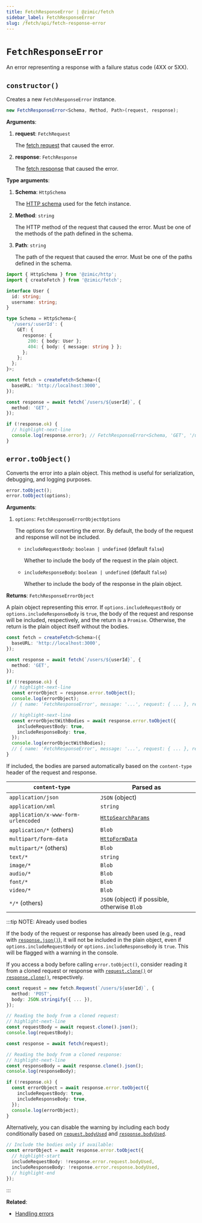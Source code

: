 ```yaml
---
title: FetchResponseError | @zimic/fetch
sidebar_label: FetchResponseError
slug: /fetch/api/fetch-response-error
---
```


# `FetchResponseError`

An error representing a response with a failure status code (4XX or 5XX).

## `constructor()`

Creates a new `FetchResponseError` instance.

```ts
new FetchResponseError<Schema, Method, Path>(request, response);
```

**Arguments**:

1. **request**: `FetchRequest`

   The [fetch request](/docs/zimic-fetch/api/3-fetch-request.md) that caused the error.

2. **response**: `FetchResponse`

   The [fetch response](/docs/zimic-fetch/api/4-fetch-response.md) that caused the error.

**Type arguments**:

1. **Schema**: `HttpSchema`

   The [HTTP schema](/docs/zimic-http/guides/1-schemas.md) used for the fetch instance.

2. **Method**: `string`

   The HTTP method of the request that caused the error. Must be one of the methods of the path defined in the schema.

3. **Path**: `string`

   The path of the request that caused the error. Must be one of the paths defined in the schema.

```ts
import { HttpSchema } from '@zimic/http';
import { createFetch } from '@zimic/fetch';

interface User {
  id: string;
  username: string;
}

type Schema = HttpSchema<{
  '/users/:userId': {
    GET: {
      response: {
        200: { body: User };
        404: { body: { message: string } };
      };
    };
  };
}>;

const fetch = createFetch<Schema>({
  baseURL: 'http://localhost:3000',
});

const response = await fetch(`/users/${userId}`, {
  method: 'GET',
});

if (!response.ok) {
  // highlight-next-line
  console.log(response.error); // FetchResponseError<Schema, 'GET', '/users'>
}
```

## `error.toObject()`

Converts the error into a plain object. This method is useful for serialization, debugging, and logging purposes.

```ts
error.toObject();
error.toObject(options);
```

**Arguments**:

1. `options`: `FetchResponseErrorObjectOptions`

   The options for converting the error. By default, the body of the request and response will not be included.
   - `includeRequestBody`: `boolean | undefined` (default `false`)

     Whether to include the body of the request in the plain object.

   - `includeResponseBody`: `boolean | undefined` (default `false`)

     Whether to include the body of the response in the plain object.

**Returns**: `FetchResponseErrorObject`

A plain object representing this error. If `options.includeRequestBody` or `options.includeResponseBody` is `true`, the
body of the request and response will be included, respectively, and the return is a `Promise`. Otherwise, the return is
the plain object itself without the bodies.

```ts
const fetch = createFetch<Schema>({
  baseURL: 'http://localhost:3000',
});

const response = await fetch(`/users/${userId}`, {
  method: 'GET',
});

if (!response.ok) {
  // highlight-next-line
  const errorObject = response.error.toObject();
  console.log(errorObject);
  // { name: 'FetchResponseError', message: '...', request: { ... }, response:{ ... } }

  // highlight-next-line
  const errorObjectWithBodies = await response.error.toObject({
    includeRequestBody: true,
    includeResponseBody: true,
  });
  console.log(errorObjectWithBodies);
  // { name: 'FetchResponseError', message: '...', request: { ... }, response:{ ... } }
}
```

If included, the bodies are parsed automatically based on the `content-type` header of the request and response.

| `content-type`                      | Parsed as                                                          |
| ----------------------------------- | ------------------------------------------------------------------ |
| `application/json`                  | `JSON` (object)                                                    |
| `application/xml`                   | `string`                                                           |
| `application/x-www-form-urlencoded` | [`HttpSearchParams`](/docs/zimic-http/api/3-http-search-params.md) |
| `application/*` (others)            | `Blob`                                                             |
| `multipart/form-data`               | [`HttpFormData`](/docs/zimic-http/api/4-http-form-data.md)         |
| `multipart/*` (others)              | `Blob`                                                             |
| `text/*`                            | `string`                                                           |
| `image/*`                           | `Blob`                                                             |
| `audio/*`                           | `Blob`                                                             |
| `font/*`                            | `Blob`                                                             |
| `video/*`                           | `Blob`                                                             |
| `*/*` (others)                      | `JSON` (object) if possible, otherwise `Blob`                      |

:::tip NOTE: <span>Already used bodies</span>

If the body of the request or response has already been used (e.g., read with
[`response.json()`](https://developer.mozilla.org/docs/Web/API/Response/json)), it will not be included in the plain
object, even if `options.includeRequestBody` or `options.includeResponseBody` is `true`. This will be flagged with a
warning in the console.

If you access a body before calling `error.toObject()`, consider reading it from a cloned request or response with
[`request.clone()`](https://developer.mozilla.org/docs/Web/API/Request/clone) or
[`response.clone()`](https://developer.mozilla.org/docs/Web/API/Response/clone), respectively.

```ts
const request = new fetch.Request(`/users/${userId}`, {
  method: 'POST',
  body: JSON.stringify({ ... }),
});

// Reading the body from a cloned request:
// highlight-next-line
const requestBody = await request.clone().json();
console.log(requestBody);

const response = await fetch(request);

// Reading the body from a cloned response:
// highlight-next-line
const responseBody = await response.clone().json();
console.log(responseBody);

if (!response.ok) {
  const errorObject = await response.error.toObject({
    includeRequestBody: true,
    includeResponseBody: true,
  });
  console.log(errorObject);
}
```

Alternatively, you can disable the warning by including each body conditionally based on
[`request.bodyUsed`](https://developer.mozilla.org/docs/Web/API/Request/bodyUsed) and
[`response.bodyUsed`](https://developer.mozilla.org/docs/Web/API/Response/bodyUsed).

```ts
// Include the bodies only if available:
const errorObject = await response.error.toObject({
  // highlight-start
  includeRequestBody: !response.error.request.bodyUsed,
  includeResponseBody: !response.error.response.bodyUsed,
  // highlight-end
});
```

:::

**Related**:

- [Handling errors](/docs/zimic-fetch/guides/6-errors.md)
